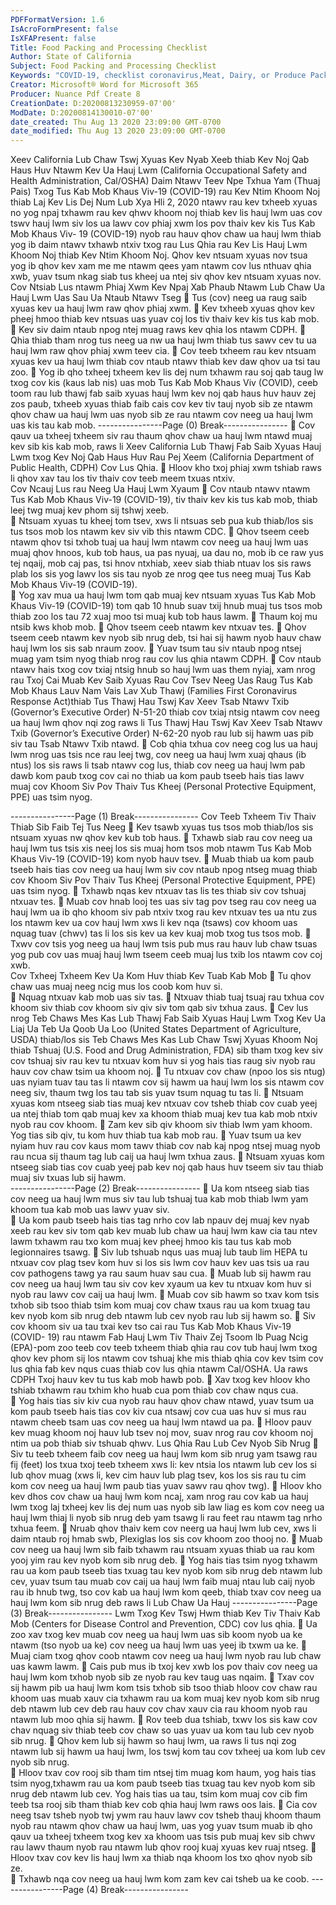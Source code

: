 ```yaml
---
PDFFormatVersion: 1.6
IsAcroFormPresent: false
IsXFAPresent: false
Title: Food Packing and Processing Checklist
Author: State of California
Subject: Food Packing and Processing Checklist
Keywords: "COVID-19, checklist coronavirus,Meat, Dairy, or Produce Packing or Processing"
Creator: Microsoft® Word for Microsoft 365
Producer: Nuance Pdf Create 8
CreationDate: D:20200813230959-07'00'
ModDate: D:20200814130010-07'00'
date_created: Thu Aug 13 2020 23:09:00 GMT-0700
date_modified: Thu Aug 13 2020 23:09:00 GMT-0700
---
```

Xeev California Lub Chaw Tswj Xyuas Kev Nyab Xeeb 
thiab Kev Noj Qab Haus Huv Ntawm Kev Ua Hauj Lwm 
(California Occupational Safety and Health 
Administration, Cal/OSHA) Daim Ntawv Teev Npe Txhua 
Yam (Thuaj Pais) Txog Tus Kab Mob Khaus Viv-19 
(COVID-19) 
rau Kev Ntim Khoom Noj thiab Laj Kev Lis Dej Num 
Lub Xya Hli 2, 2020 
ntawv rau kev txheeb xyuas no yog npaj txhawm rau kev qhwv khoom noj thiab kev lis hauj lwm 
uas cov tswv hauj lwm siv los ua lawv cov phiaj xwm los pov thaiv kev kis Tus Kab Mob Khaus Viv-
19 (COVID-19) nyob rau hauv qhov chaw ua hauj lwm thiab yog ib daim ntawv txhawb ntxiv txog 
rau Lus Qhia rau Kev Lis Hauj Lwm Khoom Noj thiab Kev Ntim Khoom Noj. Qhov kev ntsuam xyuas 
nov tsua yog ib qhov kev xam me me ntawm qees yam ntawm cov lus nthuav qhia xwb, yuav 
tsum nkag siab tus kheej ua ntej siv qhov kev ntsuam xyuas nov. 
Cov Ntsiab Lus ntawm Phiaj Xwm Kev Npaj Xab 
Phaub Ntawm Lub Chaw Ua Hauj Lwm Uas Sau 
Ua Ntaub Ntawv Tseg 
 Tus (cov) neeg ua raug saib xyuas kev ua hauj lwm raw qhov phiaj xwm. 
 Kev txheeb xyuas qhov kev pheej hmoo thiab kev ntsuas uas yuav coj los tiv thaiv 
kev kis tus kab mob. 
 Kev siv daim ntaub npog ntej muag raws kev qhia los ntawm CDPH. 
 Qhia thiab tham nrog tus neeg ua nw ua hauj lwm thiab tus sawv cev tu ua hauj 
lwm raw qhov phiaj xwm teev cia. 
 Cov teeb txheem rau kev ntsuam xyuas kev ua hauj lwm thiab cov ntaub ntawv 
thiab kev daw qhov ua tsi tau zoo. 
 Yog ib qho txheej txheem kev lis dej num txhawm rau soj qab taug lw txog cov kis 
(kaus lab nis) uas mob Tus Kab Mob Khaus Viv (COVID), ceeb toom rau lub thawj 
fab saib xyuas hauj lwm kev noj qab haus huv hauv zej zos paub, txheeb xyuas 
thiab faib cais cov kev tiv tauj nyob sib ze ntawm qhov chaw ua hauj lwm uas 
nyob sib ze rau ntawm cov neeg ua hauj lwm uas kis tau kab mob. 
----------------Page (0) Break----------------
 Cov qauv ua txheej txheem siv rau thaum qhov chaw ua hauj lwm ntawd muaj 
kev sib kis kab mob, raws li Xeev California Lub Thawj Fab Saib Xyuas Hauj Lwm 
txog Kev Noj Qab Haus Huv Rau Pej Xeem (California Department of Public 
Health, CDPH) Cov Lus Qhia. 
 Hloov kho txoj phiaj xwm tshiab raws li qhov xav tau los tiv thaiv cov teeb meem 
txuas ntxiv.    
Cov Ncauj Lus rau Neeg Ua Hauj Lwm Xyaum 
 Cov ntaub ntawv ntawm Tus Kab Mob Khaus Viv-19 (COVID-19), tiv thaiv kev kis 
tus kab mob, thiab leej twg muaj kev phom sij tshwj xeeb.  
 Ntsuam xyuas tu kheej tom tsev, xws li ntsuas seb pua kub thiab/los sis tus tsos mob 
los ntawm kev siv vib this ntawm CDC. 
 Qhov tseem ceeb ntawm qhov tsi txhob tuaj ua hauj lwm ntawm cov neeg ua 
hauj lwm uas muaj qhov hnoos, kub tob haus, ua pas nyuaj, ua dau no, mob ib 
ce raw yus tej nqaij, mob caj pas, tsi hnov ntxhiab, xeev siab thiab ntuav los sis 
raws plab los sis yog lawv los sis tau nyob ze nrog qee tus neeg muaj Tus Kab Mob 
Khaus Viv-19 (COVID-19).  
 Yog xav mua ua hauj lwm tom qab muaj kev ntsuam xyuas Tus Kab Mob Khaus 
Viv-19 (COVID-19) tom qab 10 hnub suav txij hnub muaj tus tsos mob thiab zoo los 
tau 72 xuaj moo tsi muaj kub tob haus lawm. 
 Thaum koj mu ntsib kws khob mob. 
 Qhov tseem ceeb ntawm kev ntxuav tes. 
 Qhov tseem ceeb ntawm kev nyob sib nrug deb, tsi hai sij hawm nyob hauv 
chaw hauj lwm los sis sab nraum zoov. 
 Yuav tsum tau siv ntaub npog ntsej muag yam tsim nyog thiab nrog rau cov lus 
qhia ntawm CDPH. 
 Cov ntaub ntawv hais txog cov txiaj ntsig hnub so hauj lwm uas them nyiaj, xam 
nrog rau Txoj Cai Muab Kev Saib Xyuas Rau Cov Tsev Neeg Uas Raug Tus Kab 
Mob Khaus Lauv Nam Vais Lav Xub Thawj (Families First Coronavirus Response 
Act)thiab Tus Thawj Hau Tswj Kav Xeev Tsab Ntawv Txib (Governor’s Executive 
Order) N-51-20 thiab cov txiaj ntsig ntawm cov neeg ua hauj lwm qhov nqi zog 
raws li Tus Thawj Hau Tswj Kav Xeev Tsab Ntawv Txib (Governor’s Executive Order) 
N-62-20 nyob rau lub sij hawm uas pib siv tau Tsab Ntawv Txib ntawd. 
 Cob qhia txhua cov neeg cog lus ua hauj lwm nrog uas tsis nce rau leej twg, cov 
neeg ua hauj lwm xuaj qhaus (ib ntus) los sis raws li tsab ntawv cog lus, thiab cov 
neeg ua hauj lwm pab dawb kom paub txog cov cai no thiab ua kom paub 
tseeb hais tias lawv muaj cov Khoom Siv Pov Thaiv Tus Kheej (Personal Protective 
Equipment, PPE) uas tsim nyog. 
 
 
 
 
 
 
----------------Page (1) Break----------------
Cov Teeb Txheem Tiv Thaiv Thiab Sib Faib Tej Tus 
Neeg 
 Kev tsawb xyuas tus tsos mob thiab/los sis ntsuam xyuas nw qhov kev kub tob 
haus. 
 Txhawb siab rau cov neeg ua hauj lwm tus tsis xis neej los sis muaj hom tsos mob 
ntawm Tus Kab Mob Khaus Viv-19 (COVID-19) kom nyob hauv tsev. 
 Muab thiab ua kom paub tseeb hais tias cov neeg ua hauj lwm siv cov ntaub 
npog ntseg muag thiab cov Khoom Siv Pov Thaiv Tus Kheej (Personal Protective 
Equipment, PPE) uas tsim nyog. 
 Txhawb nqas kev ntxuav tas lis tes thiab siv cov tshuaj ntxuav tes. 
 Muab cov hnab looj tes uas siv tag pov tseg rau cov neeg ua hauj lwm ua ib qho 
khoom siv pab ntxiv txog rau kev ntxuav tes ua ntu zus los ntawm kev ua cov hauj 
lwm xws li kev nqa (tsaws) cov khoom uas nquag tuav (chwv) tas li los sis kev ua 
kev kuaj mob txog tus tsos mob. 
 Txwv cov tsis yog neeg ua hauj lwm tsis pub mus rau hauv lub chaw tsuas yog 
pub cov uas muaj hauj lwm tseem ceeb muaj lus txib los ntawm cov coj xwb.  
Cov Txheej Txheem Kev Ua Kom Huv thiab Kev 
Tuab Kab Mob 
 Tu qhov chaw uas muaj neeg ncig mus los coob kom huv si.  
 Nquag ntxuav kab mob uas siv tas. 
 Ntxuav thiab tuaj tsuaj rau txhua cov khoom siv thiab cov khoom siv qiv siv tom 
qab siv txhua zaus. 
 Cev lus nrog Teb Chaws Mes Kas Lub Thawj Fab Saib Xyuas Hauj Lwm Txog Kev Ua 
Liaj Ua Teb Ua Qoob Ua Loo (United States Department of Agriculture, USDA) 
thiab/los sis Teb Chaws Mes Kas Lub Chaw Tswj Xyuas Khoom Noj thiab Tshuaj (U.S. 
Food and Drug Administration, FDA) sib tham txog kev siv cov tshuaj siv rau kev tu 
ntxuav kom huv si yog hais tias raug siv nyob rau hauv cov chaw tsim ua khoom 
noj. 
 Tu ntxuav cov chaw (npoo los sis ntug) uas nyiam tuav tau tas li ntawm cov sij 
hawm ua hauj lwm los sis ntawm cov neeg siv, thaum twg los tau tab sis yuav 
tsum nquag tu tas li. 
 Ntsuam xyuas kom ntseeg siab tias muaj kev ntxuav cov tsheb thiab cov cuab 
yeej ua ntej thiab tom qab muaj kev xa khoom thiab muaj kev tua kab mob ntxiv 
nyob rau cov khoom. 
 Zam kev sib qiv khoom siv thiab lwm yam khoom. Yog tias sib qiv, tu kom huv 
thiab tua kab mob rau. 
 Yuav tsum ua kev nyiam huv rau cov kaus mom tawv thiab cov nab kaj npog 
ntsej muag nyob rau ncua sij thaum tag lub caij ua hauj lwm txhua zaus. 
 Ntsuam xyuas kom ntseeg siab tias cov cuab yeej pab kev noj qab haus huv 
tseem siv tau thiab muaj siv txuas lub sij hawm.  
----------------Page (2) Break----------------
 Ua kom ntseeg siab tias cov neeg ua hauj lwm mus siv tau lub tshuaj tua kab mob 
thiab lwm yam khoom tua kab mob uas lawv yuav siv.  
 Ua kom paub tseeb hais tias tag nrho cov lab npauv dej muaj kev nyab xeeb rau 
kev siv tom qab kev muab lub chaw ua hauj lwm kaw cia tau ntev lawm txhawm 
rau txo kom muaj kev pheej hmoo kis tau tus kab mob legionnaires tsawg. 
 Siv lub tshuab nqus uas muaj lub taub lim HEPA tu ntxuav cov plag tsev kom huv si 
los sis lwm cov hauv kev uas tsis ua rau cov pathogens tawg ya rau saum huav 
sau cua. 
 Muab lub sij hawm rau cov neeg ua hauj lwm tau siv cov kev xyaum ua kev tu 
ntxuav kom huv si nyob rau lawv cov caij ua hauj lwm. 
 Muab cov sib hawm so txav kom tsis txhob sib tsoo thiab tsim kom muaj cov chaw 
txaus rau ua kom txuag tau kev nyob kom sib nrug deb ntawm lub cev nyob rau 
lub sij hawm so. 
 Siv cov khoom siv ua tau txai kev tso cai rau Tus Kab Mob Khaus Viv-19 (COVID-
19) rau ntawm Fab Hauj Lwm Tiv Thaiv Zej Tsoom Ib Puag Ncig (EPA)-pom zoo 
teeb cov teeb txheem thiab qhia rau cov tub hauj lwm txog qhov kev phom sij 
los ntawm cov tshuaj khe mis thiab qhia cov kev tsim cov lus qhia fab kev nqus 
cuas thiab cov lus qhia ntawm Cal/OSHA. Ua raws CDPH Txoj hauv kev tu tus kab 
mob hawb pob. 
 Xav txog kev hloov kho tshiab txhawm rau txhim kho huab cua pom thiab cov 
chaw nqus cua.  
 Yog hais tias siv kiv cua nyob rau hauv qhov chaw ntawd, yuav tsum ua kom 
paub tseeb hais tias cov kiv cua ntsawj cov cua uas huv si mus rau ntawm cheeb 
tsam uas cov neeg ua hauj lwm ntawd ua pa. 
 Hloov pauv kev muag khoom noj hauv lub tsev noj mov, suav nrog rau cov 
khoom noj ntim ua pob thiab siv tshuab qhwv. 
Lus Qhia Rau Lub Cev Nyob Sib Nrug 
 Siv tu teeb txheem faib cov neeg ua hauj lwm kom sib nrug yam tsawg rau fij 
(feet) los txua txoj teeb txheem xws li: kev ntsia los ntawm lub cev los si lub qhov 
muag (xws li, kev cim hauv lub plag tsev, kos los sis rau tu cim kom cov neeg ua 
hauj lwm paub tias yuav sawv rau qhov twg). 
 Hloov kho kev dhos cov chaw ua hauj lwm kom ncaj, xam nrog rau cov kab ua 
hauj lwm txog laj txheej kev lis dej num uas nyob sib law liag es kom cov neeg ua 
hauj lwm thiaj li nyob sib nrug deb yam tsawg li rau feet rau ntawm tag nrho 
txhua feem. 
 Nruab qhov thaiv kem cov neerg ua hauj lwm lub cev, xws li daim ntaub roj 
hmab swb, Plexiglas los sis cov khoom zoo thooj no. 
 Muab cov neeg ua hauj lwm sib faib txhawm rau ntsuam xyuas thiab ua rau kom 
yooj yim rau kev nyob kom sib nrug deb. 
 Yog hais tias tsim nyog txhawm rau ua kom paub tseeb tias txuag tau kev nyob 
kom sib nrug deb ntawm lub cev, yuav tsum tau muab cov caij ua hauj lwm faib 
muaj ntau lub caij nyob rau ib hnub twg, tso cov kab ua hauj lwm kom qeeb, 
thiab txav cov neeg ua hauj lwm kom sib nrug deb raws li Lub Chaw Ua Hauj 
----------------Page (3) Break----------------
Lwm Txog Kev Tswj Hwm thiab Kev Tiv Thaiv Kab Mob (Centers for Disease Control 
and Prevention, CDC) cov lus qhia. 
 Ua zoo xav txog kev muab cov neeg ua hauj lwm uas sib koom nyob ua ke 
ntawm (tso nyob ua ke) cov neeg ua hauj lwm uas yeej ib txwm ua ke. 
 Muaj ciam txog qhov coob ntawm cov neeg ua hauj lwm nyob rau lub chaw uas 
kawm lawm. 
 Cais pub mus ib txoj kev xwb los pov thaiv cov neeg ua hauj lwm kom txhob nyob 
sib ze nyob rau kev taug uas nqaim. 
 Txav cov sij hawm pib ua hauj lwm kom tsis txhob sib tsoo thiab hloov cov chaw 
rau khoom uas muab xauv cia txhawm rau ua kom muaj kev nyob kom sib nrug 
deb ntawm lub cev deb rau hauv cov chav xauv cia rau khoom nyob rau ntawm 
lub moo qhia sij hawm. 
 Rov teeb dua tshiab, txwv los sis kaw cov chav nquag siv thiab teeb cov chaw so 
uas yuav ua kom tau lub cev nyob sib nrug. 
 Qhov kem lub sij hawm so hauj lwm, ua raws li tus nqi zog ntawm lub sij hawm ua 
hauj lwm, los tswj kom tau cov txheej ua kom lub cev nyob sib nrug.  
 Hloov txav cov rooj sib tham tim ntsej tim muag kom haum, yog hais tias tsim 
nyog,txhawm rau ua kom paub tseeb tias txuag tau kev nyob kom sib nrug deb 
ntawm lub cev. Yog hais tias ua tau, tsim kom muaj cov cib fim teeb tsa rooj sib 
tham thiab kev cob qhia hauj lwm raws oos lais. 
 Cia cov neeg tsav tsheb nyob twj ywm rau hauv lawv cov tsheb thauj khoom 
thaum nyob rau ntawm qhov chaw ua hauj lwm, uas yog yuav tsum muab ib qho 
qauv ua txheej txheem txog kev xa khoom uas tsis pub muaj kev sib chwv rau 
lawv thaum nyob rau ntawm lub qhov rooj kuaj xyuas kev ruaj ntseg. 
 Hloov txav cov kev lis hauj lwm xa thiab nqa khoom los txo qhov nyob sib ze.  
 Txhawb nqa cov neeg ua hauj lwm kom zam kev cai tsheb ua ke coob. 
----------------Page (4) Break----------------
